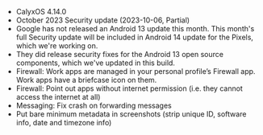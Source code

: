 * CalyxOS 4.14.0
* October 2023 Security update (2023-10-06, Partial)
* Google has not released an Android 13 update this month. This month's full Security update will be included in Android 14 update for the Pixels, which we're working on.
* They did release security fixes for the Android 13 open source components, which we've updated in this build.
* Firewall: Work apps are managed in your personal profile’s Firewall app. Work apps have a briefcase icon on them.
* Firewall: Point out apps without internet permission (i.e. they cannot access the internet at all)
* Messaging: Fix crash on forwarding messages
* Put bare minimum metadata in screenshots (strip unique ID, software info, date and timezone info)
